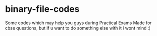 ﻿# binary-file-codes
 Some codes which may help you guys during Practical Exams
 Made for cbse questions, but if u want to do something else with it i wont mind :)
